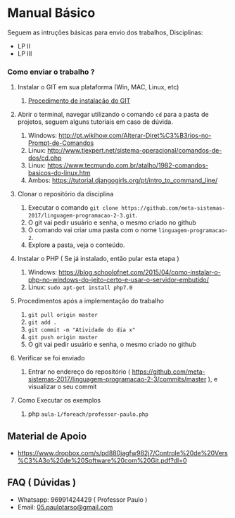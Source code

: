 # Manual Básico
Seguem as intruções básicas para envio dos trabalhos, 
 Disciplinas:
  - LP II
  - LP III

### Como enviar o trabalho ?
  1. Instalar o GIT em sua plataforma (Win, MAC, Linux, etc)

      1. [Procedimento de instalação do GIT](https://git-scm.com/book/pt-br/v1/Primeiros-passos-Instalando-Git)

  1. Abrir o terminal, navegar utilizando o comando ```cd``` para a pasta de projetos, seguem alguns tutoriais em caso de dúvida.
      1. Windows: http://pt.wikihow.com/Alterar-Diret%C3%B3rios-no-Prompt-de-Comandos
      1. Linux: http://www.tiexpert.net/sistema-operacional/comandos-de-dos/cd.php
      1. Linux: https://www.tecmundo.com.br/atalho/1982-comandos-basicos-do-linux.htm
      1. Ambos: https://tutorial.djangogirls.org/pt/intro_to_command_line/
  1. Clonar o repositório da disciplina
      1. Executar o comando ```git clone https://github.com/meta-sistemas-2017/linguagem-programacao-2-3.git```.
      1. O git vai pedir usuário e senha, o mesmo criado no github
      1. O comando vai criar uma pasta com o nome ```linguagem-programacao-2```.
      1. Explore a pasta, veja o conteúdo.
  1. Instalar o PHP ( Se já instalado, então pular esta etapa )
      1. Windows: https://blog.schoolofnet.com/2015/04/como-instalar-o-php-no-windows-do-jeito-certo-e-usar-o-servidor-embutido/
      1. Linux: ```sudo apt-get install php7.0```
  1. Procedimentos após a implementação do trabalho
      1. ```git pull origin master```
      1. ```git add .```
      1. ```git commit -m "Atividade do dia x"```
      1. ```git push origin master```
      1. O git vai pedir usuário e senha, o mesmo criado no github
  1. Verificar se foi enviado
      1. Entrar no endereço do repositório ( https://github.com/meta-sistemas-2017/linguagem-programacao-2-3/commits/master ), e visualizar o seu commit
  1. Como Executar os exemplos
      1. php ```aula-1/foreach/professor-paulo.php```

## Material de Apoio
  - https://www.dropbox.com/s/pd880jagfw982j7/Controle%20de%20Vers%C3%A3o%20de%20Software%20com%20Git.pdf?dl=0
## FAQ ( Dúvidas )
  - Whatsapp: 96991424429 ( Professor Paulo )
  - Email: 05.paulotarso@gmail.com
